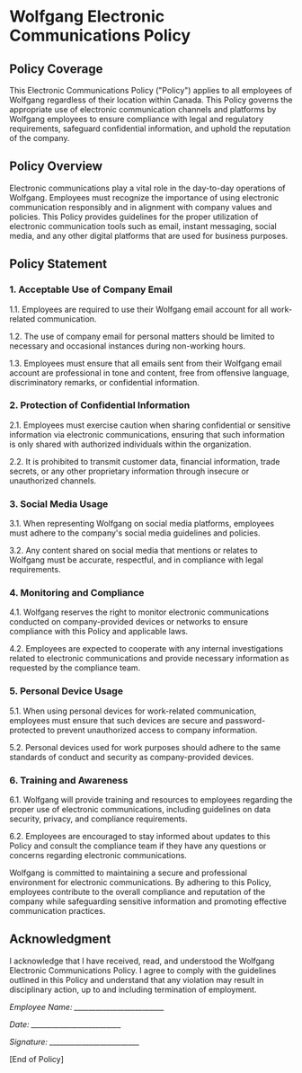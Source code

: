 # Wolfgang Electronic Communications Policy

## **Policy Coverage**

This Electronic Communications Policy ("Policy") applies to all employees of Wolfgang regardless of their location within Canada. This Policy governs the appropriate use of electronic communication channels and platforms by Wolfgang employees to ensure compliance with legal and regulatory requirements, safeguard confidential information, and uphold the reputation of the company.

## **Policy Overview**

Electronic communications play a vital role in the day-to-day operations of Wolfgang. Employees must recognize the importance of using electronic communication responsibly and in alignment with company values and policies. This Policy provides guidelines for the proper utilization of electronic communication tools such as email, instant messaging, social media, and any other digital platforms that are used for business purposes.

## **Policy Statement**

### **1. Acceptable Use of Company Email**

1.1. Employees are required to use their Wolfgang email account for all work-related communication.

1.2. The use of company email for personal matters should be limited to necessary and occasional instances during non-working hours.

1.3. Employees must ensure that all emails sent from their Wolfgang email account are professional in tone and content, free from offensive language, discriminatory remarks, or confidential information.

### **2. Protection of Confidential Information**

2.1. Employees must exercise caution when sharing confidential or sensitive information via electronic communications, ensuring that such information is only shared with authorized individuals within the organization.

2.2. It is prohibited to transmit customer data, financial information, trade secrets, or any other proprietary information through insecure or unauthorized channels.

### **3. Social Media Usage**

3.1. When representing Wolfgang on social media platforms, employees must adhere to the company's social media guidelines and policies.

3.2. Any content shared on social media that mentions or relates to Wolfgang must be accurate, respectful, and in compliance with legal requirements.

### **4. Monitoring and Compliance**

4.1. Wolfgang reserves the right to monitor electronic communications conducted on company-provided devices or networks to ensure compliance with this Policy and applicable laws.

4.2. Employees are expected to cooperate with any internal investigations related to electronic communications and provide necessary information as requested by the compliance team.

### **5. Personal Device Usage**

5.1. When using personal devices for work-related communication, employees must ensure that such devices are secure and password-protected to prevent unauthorized access to company information.

5.2. Personal devices used for work purposes should adhere to the same standards of conduct and security as company-provided devices.

### **6. Training and Awareness**

6.1. Wolfgang will provide training and resources to employees regarding the proper use of electronic communications, including guidelines on data security, privacy, and compliance requirements.

6.2. Employees are encouraged to stay informed about updates to this Policy and consult the compliance team if they have any questions or concerns regarding electronic communications.

Wolfgang is committed to maintaining a secure and professional environment for electronic communications. By adhering to this Policy, employees contribute to the overall compliance and reputation of the company while safeguarding sensitive information and promoting effective communication practices.

## **Acknowledgment**

I acknowledge that I have received, read, and understood the Wolfgang Electronic Communications Policy. I agree to comply with the guidelines outlined in this Policy and understand that any violation may result in disciplinary action, up to and including termination of employment.

*Employee Name: _________________________*

*Date: _________________________*

*Signature: _________________________*

[End of Policy]